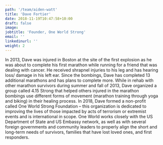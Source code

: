 ```yaml
---
path: '/team/aiden-watt'
title: 'Dave Fortier'
date: 2018-11-19T10:47:58+10:00
draft: false
image: 
jobtitle: 'Founder, One World Strong'
email: ''
linkedinurl: ''
weight: 2
---
```

In 2013, Dave was injured in Boston at the site of the first explosion as he was about to complete his first marathon while running for a friend that was dealing with cancer. He received shrapnel injuries to his leg and has hearing loss/ damage in his left ear. Since the bombings, Dave has completed 13 additional marathons and has plans to complete more.
While in rehab with other marathon survivors during summer and fall of 2013, Dave organized a group called 4.15 Strong that helped others injured in the marathon bombings use different forms of movement (marathon training through yoga and biking) in their healing process. 
In 2018, Dave formed a non-profit called One World Strong Foundation – this organization is dedicated to improving the lives of those impacted by acts of terrorism or extremist events and is international in scope. One World works closely with the US Department of State and US Embassy network, as well as with several foreign governments and community leaders to properly align the short and long-term needs of survivors, families that have lost loved ones, and first responders. 
